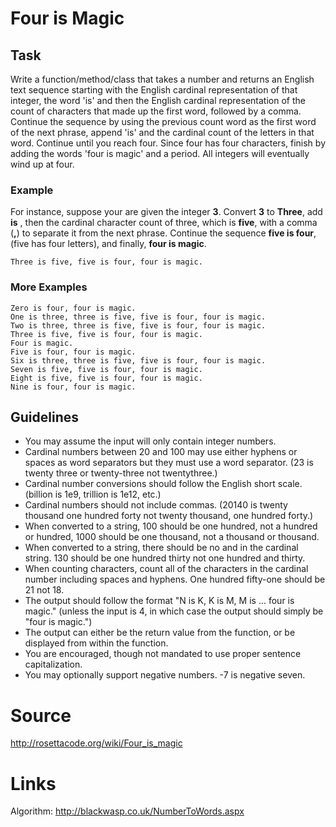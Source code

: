 # Four is Magic

## Task

Write a function/method/class that takes a number and returns an English text sequence starting with the English cardinal representation of that integer, the word 'is' and then the English cardinal representation of the count of characters that made up the first word, followed by a comma.
Continue the sequence by using the previous count word as the first word of the next phrase, append 'is' and the cardinal count of the letters in that word.
Continue until you reach four. 
Since four has four characters, finish by adding the words 'four is magic' and a period. 
All integers will eventually wind up at four.

### Example

For instance, suppose your are given the integer **3**. 
Convert **3** to **Three**, add **is** , then the cardinal character count of three, which is **five**, with a comma (**,**) to separate it from the next phrase. 
Continue the sequence **five is four**, (five has four letters), and finally, **four is magic**.
```
Three is five, five is four, four is magic.
```

### More Examples

```
Zero is four, four is magic.
One is three, three is five, five is four, four is magic.
Two is three, three is five, five is four, four is magic.
Three is five, five is four, four is magic.
Four is magic.
Five is four, four is magic.
Six is three, three is five, five is four, four is magic.
Seven is five, five is four, four is magic.
Eight is five, five is four, four is magic.
Nine is four, four is magic.
```

## Guidelines

* You may assume the input will only contain integer numbers.
* Cardinal numbers between 20 and 100 may use either hyphens or spaces as word separators but they must use a word separator. (23 is twenty three or twenty-three not twentythree.)
* Cardinal number conversions should follow the English short scale. (billion is 1e9, trillion is 1e12, etc.)
* Cardinal numbers should not include commas. (20140 is twenty thousand one hundred forty not twenty thousand, one hundred forty.)
* When converted to a string, 100 should be one hundred, not a hundred or hundred, 1000 should be one thousand, not a thousand or thousand.
* When converted to a string, there should be no and in the cardinal string. 130 should be one hundred thirty not one hundred and thirty.
* When counting characters, count all of the characters in the cardinal number including spaces and hyphens. One hundred fifty-one should be 21 not 18.
* The output should follow the format "N is K, K is M, M is ... four is magic." (unless the input is 4, in which case the output should simply be "four is magic.")
* The output can either be the return value from the function, or be displayed from within the function.
* You are encouraged, though not mandated to use proper sentence capitalization.
* You may optionally support negative numbers. -7 is negative seven.

# Source
http://rosettacode.org/wiki/Four_is_magic

# Links
Algorithm: http://blackwasp.co.uk/NumberToWords.aspx
